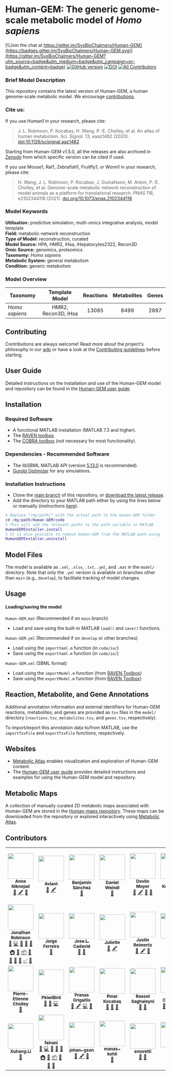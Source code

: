 # Human-GEM: The generic genome-scale metabolic model of _Homo sapiens_

[![Join the chat at https://gitter.im/SysBioChalmers/Human-GEM](https://badges.gitter.im/SysBioChalmers/Human-GEM.svg)](https://gitter.im/SysBioChalmers/Human-GEM?utm_source=badge&utm_medium=badge&utm_campaign=pr-badge&utm_content=badge) [![GitHub version](https://badge.fury.io/gh/sysbiochalmers%2FHuman-GEM.svg)](https://badge.fury.io/gh/sysbiochalmers%2FHuman-GEM)
[![DOI](https://zenodo.org/badge/105752644.svg)](https://zenodo.org/badge/latestdoi/105752644)<!-- ALL-CONTRIBUTORS-BADGE:START - Do not remove or modify this section -->
[![All Contributors](https://img.shields.io/badge/all_contributors-30-success.svg)](#contributors)
<!-- ALL-CONTRIBUTORS-BADGE:END --> 

### Brief Model Description

This repository contains the latest version of Human-GEM, a human genome-scale metabolic model. We encourage [contributions](#contributing).

### Cite us:

If you use Human1 in your research, please cite:  

 > J. L. Robinson, P. Kocabas, H. Wang, P.-E. Cholley, et al. An atlas of human metabolism. _Sci. Signal._ 13, eaaz1482 (2020). [doi:10.1126/scisignal.aaz1482](https://doi.org/10.1126/scisignal.aaz1482)
 
Starting from Human-GEM v1.5.0, all the releases are also archived in [Zenodo](https://doi.org/10.5281/zenodo.4099692) from which specific version can be cited if used.

If you use Mouse1, Rat1, Zebrafish1, Fruitfly1, or Worm1 in your research, please cite:   

  > H. Wang, J. L. Robinson, P. Kocabas, J. Gustafsson, M. Anton, P.-E. Cholley, et al. Genome-scale metabolic network reconstruction of model animals as a platform for translational research. _PNAS_ 118, e2102344118 (2021). [doi.org/10.1073/pnas.2102344118](https://doi.org/10.1073/pnas.2102344118)



### Model Keywords

**Utilisation:** predictive simulation, multi-omics integrative analysis, model template  
**Field:** metabolic-network reconstruction  
**Type of Model:** reconstruction, curated  
**Model Source:** HPA, HMR2, iHsa, iHepatocytes2322, Recon3D  
**Omic Source:** genomics, proteomics  
**Taxonomy:** _Homo sapiens_  
**Metabolic System:** general metabolism  
**Condition:** generic metabolism  


### Model Overview

|Taxonomy | Template Model | Reactions | Metabolites| Genes |
| ------------- |:-------------:|:-------------:|:-------------:|:-----:|
|_Homo sapiens_ |   HMR2, Recon3D, iHsa|    13085|  8499|  2897|


## Contributing

Contributions are always welcome! Read more about the project's philosophy in our [wiki](https://github.com/SysBioChalmers/Human-GEM/wiki) or have a look at the [Contributing guidelines](https://github.com/SysBioChalmers/Human-GEM/blob/main/.github/CONTRIBUTING.md) before starting.


## User Guide

Detailed instructions on the installation and use of the Human-GEM model and repository can be found in the [Human-GEM user guide](https://sysbiochalmers.github.io/Human-GEM-guide/).


## Installation

### Required Software
* A functional MATLAB installation (MATLAB 7.3 and higher).
* The [RAVEN toolbox](https://github.com/SysBioChalmers/RAVEN).
* The [COBRA toolbox](https://github.com/opencobra/cobratoolbox) (not necessary for most functionality).


### Dependencies - Recommended Software
* The libSBML MATLAB API (version [5.13.0](https://sourceforge.net/projects/sbml/files/libsbml/5.13.0/stable/MATLAB%20interface/) is recommended).
* [Gurobi Optimizer](http://www.gurobi.com/registration/download-reg) for any simulations.


### Installation Instructions
* Clone the [main branch](https://github.com/SysBioChalmers/Human-GEM/tree/main) of this repository, or [download the latest release](https://github.com/SysBioChalmers/Human-GEM/releases/latest).
* Add the directory to your MATLAB path either by using the lines below or manually (instructions [here](https://se.mathworks.com/help/matlab/ref/addpath.html?requestedDomain=www.mathworks.com)).
```matlab
% Replace "/my/path/" with the actual path to the Human-GEM folder
cd /my/path/Human-GEM/code
% This will add the relevant paths to the path variable in MATLAB
HumanGEMInstaller.install
% It is also possible to remove Human-GEM from the MATLAB path using
HumanGEMInstaller.uninstall
```

## Model Files

The model is available as `.xml`, `.xlsx`, `.txt`, `.yml`, and `.mat` in the `model/` directory. Note that only the `.yml` version is available on branches other than `main` (e.g., `develop`), to facilitate tracking of model changes.


## Usage

#### Loading/saving the model

`Human-GEM.mat` (Recommended if on `main` branch)
* Load and save using the built-in MATLAB `load()` and `save()` functions.

`Human-GEM.yml` (Recommended if on `develop` or other branches)
* Load using the `importYaml.m` function (in `code/io/`)
* Save using the `exportYaml.m` function (in `code/io/`)

`Human-GEM.xml` (SBML format)
* Load using the `importModel.m` function (from [RAVEN Toolbox](https://github.com/SysBioChalmers/RAVEN))
* Save using the `exportModel.m` function (from [RAVEN Toolbox](https://github.com/SysBioChalmers/RAVEN))


## Reaction, Metabolite, and Gene Annotations

Additional annotation information and external identifiers for Human-GEM reactions, metabolites, and genes are provided as `tsv` files in the `model/` directory (`reactions.tsv`, `metabolites.tsv`, and `genes.tsv`, respectively).  

To import/export this annotation data to/from MATLAB, use the `importTsvFile` and `exportTsvFile` functions, respectively.


## Websites

- [Metabolic Atlas](https://metabolicatlas.org/) enables visualization and exploration of Human-GEM content.
- The [Human-GEM user guide](https://sysbiochalmers.github.io/Human-GEM-guide/) provides detailed instructions and examples for using the Human-GEM model and repository.


## Metabolic Maps

A collection of manually curated 2D metabolic maps associated with Human-GEM are stored in the [Human-maps repository](https://github.com/SysBioChalmers/Human-maps). These maps can be downloaded from the repository or explored interactively using [Metabolic Atlas](https://metabolicatlas.org/explore/map-viewer/human1).


## Contributors

<!-- ALL-CONTRIBUTORS-LIST:START - Do not remove or modify this section -->
<!-- prettier-ignore-start -->
<!-- markdownlint-disable -->
<table>
  <tr>
    <td align="center"><a href="https://github.com/ANiknejad"><img src="https://avatars.githubusercontent.com/u/2682520?v=4?s=80" width="80px;" alt=""/><br /><sub><b>Anne Niknejad</b></sub></a><br /><a href="https://github.com/SysBioChalmers/Human-GEM/issues?q=author%3AANiknejad" title="Bug reports">🐛</a> <a href="#content-ANiknejad" title="Content">🖋</a> <a href="#research-ANiknejad" title="Research">🔬</a></td>
    <td align="center"><a href="https://orcid.org/0000-0002-9476-4516"><img src="https://avatars.githubusercontent.com/u/5329888?v=4?s=80" width="80px;" alt=""/><br /><sub><b>Avlant</b></sub></a><br /><a href="https://github.com/SysBioChalmers/Human-GEM/issues?q=author%3Aavlant" title="Bug reports">🐛</a> <a href="#content-avlant" title="Content">🖋</a></td>
    <td align="center"><a href="https://orcid.org/0000-0001-6093-4110"><img src="https://avatars.githubusercontent.com/u/9384349?v=4?s=80" width="80px;" alt=""/><br /><sub><b>Benjamín Sánchez</b></sub></a><br /><a href="#question-BenjaSanchez" title="Answering Questions">💬</a></td>
    <td align="center"><a href="https://orcid.org/0000-0001-9963-6057"><img src="https://avatars.githubusercontent.com/u/18048784?v=4?s=80" width="80px;" alt=""/><br /><sub><b>Daniel Weindl</b></sub></a><br /><a href="https://github.com/SysBioChalmers/Human-GEM/issues?q=author%3Adweindl" title="Bug reports">🐛</a></td>
    <td align="center"><a href="https://orcid.org/0000-0002-6997-9531"><img src="https://avatars.githubusercontent.com/u/33460176?v=4?s=80" width="80px;" alt=""/><br /><sub><b>Devlin Moyer</b></sub></a><br /><a href="https://github.com/SysBioChalmers/Human-GEM/issues?q=author%3ADevlin-Moyer" title="Bug reports">🐛</a> <a href="#content-Devlin-Moyer" title="Content">🖋</a> <a href="#research-Devlin-Moyer" title="Research">🔬</a> <a href="https://github.com/SysBioChalmers/Human-GEM/pulls?q=is%3Apr+reviewed-by%3ADevlin-Moyer" title="Reviewed Pull Requests">👀</a></td>
    <td align="center"><a href="https://orcid.org/0000-0002-3593-5792"><img src="https://avatars.githubusercontent.com/u/7326655?v=4?s=80" width="80px;" alt=""/><br /><sub><b>Eduard Kerkhoven</b></sub></a><br /><a href="https://github.com/SysBioChalmers/Human-GEM/issues?q=author%3Aedkerk" title="Bug reports">🐛</a> <a href="https://github.com/SysBioChalmers/Human-GEM/commits?author=edkerk" title="Code">💻</a> <a href="#question-edkerk" title="Answering Questions">💬</a></td>
    <td align="center"><a href="https://orcid.org/0000-0001-7475-0136"><img src="https://avatars.githubusercontent.com/u/21077367?v=4?s=80" width="80px;" alt=""/><br /><sub><b>Hao Wang</b></sub></a><br /><a href="https://github.com/SysBioChalmers/Human-GEM/issues?q=author%3AHao-Chalmers" title="Bug reports">🐛</a> <a href="https://github.com/SysBioChalmers/Human-GEM/commits?author=Hao-Chalmers" title="Code">💻</a> <a href="#data-Hao-Chalmers" title="Data">🔣</a> <a href="https://github.com/SysBioChalmers/Human-GEM/commits?author=Hao-Chalmers" title="Documentation">📖</a> <a href="#ideas-Hao-Chalmers" title="Ideas, Planning, & Feedback">🤔</a> <a href="#infra-Hao-Chalmers" title="Infrastructure (Hosting, Build-Tools, etc)">🚇</a> <a href="#maintenance-Hao-Chalmers" title="Maintenance">🚧</a> <a href="#platform-Hao-Chalmers" title="Packaging/porting to new platform">📦</a> <a href="#projectManagement-Hao-Chalmers" title="Project Management">📆</a> <a href="#question-Hao-Chalmers" title="Answering Questions">💬</a> <a href="#research-Hao-Chalmers" title="Research">🔬</a> <a href="https://github.com/SysBioChalmers/Human-GEM/pulls?q=is%3Apr+reviewed-by%3AHao-Chalmers" title="Reviewed Pull Requests">👀</a> <a href="https://github.com/SysBioChalmers/Human-GEM/commits?author=Hao-Chalmers" title="Tests">⚠️</a> <a href="#talk-Hao-Chalmers" title="Talks">📢</a></td>
    <td align="center"><a href="https://github.com/JHL-452b"><img src="https://avatars.githubusercontent.com/u/67491919?v=4?s=80" width="80px;" alt=""/><br /><sub><b>Jiahao Luo</b></sub></a><br /><a href="https://github.com/SysBioChalmers/Human-GEM/issues?q=author%3AJHL-452b" title="Bug reports">🐛</a> <a href="#content-JHL-452b" title="Content">🖋</a></td>
  </tr>
  <tr>
    <td align="center"><a href="https://orcid.org/0000-0001-8567-5960"><img src="https://avatars.githubusercontent.com/u/22366558?v=4?s=80" width="80px;" alt=""/><br /><sub><b>Jonathan Robinson</b></sub></a><br /><a href="https://github.com/SysBioChalmers/Human-GEM/issues?q=author%3AJonathanRob" title="Bug reports">🐛</a> <a href="https://github.com/SysBioChalmers/Human-GEM/commits?author=JonathanRob" title="Code">💻</a> <a href="#data-JonathanRob" title="Data">🔣</a> <a href="https://github.com/SysBioChalmers/Human-GEM/commits?author=JonathanRob" title="Documentation">📖</a> <a href="#ideas-JonathanRob" title="Ideas, Planning, & Feedback">🤔</a> <a href="#infra-JonathanRob" title="Infrastructure (Hosting, Build-Tools, etc)">🚇</a> <a href="#maintenance-JonathanRob" title="Maintenance">🚧</a> <a href="#platform-JonathanRob" title="Packaging/porting to new platform">📦</a> <a href="#projectManagement-JonathanRob" title="Project Management">📆</a> <a href="#question-JonathanRob" title="Answering Questions">💬</a> <a href="#research-JonathanRob" title="Research">🔬</a> <a href="https://github.com/SysBioChalmers/Human-GEM/pulls?q=is%3Apr+reviewed-by%3AJonathanRob" title="Reviewed Pull Requests">👀</a> <a href="#tutorial-JonathanRob" title="Tutorials">✅</a> <a href="#talk-JonathanRob" title="Talks">📢</a></td>
    <td align="center"><img src="https://avatars.githubusercontent.com/u/10344158?v=4?s=80" width="80px;" alt=""/><br /><sub><b>Jorge Ferreira</b></sub><br /><a href="https://github.com/SysBioChalmers/Human-GEM/issues?q=author%3Ajorgemlferreira" title="Bug reports">🐛</a></td>
    <td align="center"><a href="https://github.com/CadavidJoseL"><img src="https://avatars.githubusercontent.com/u/62765618?v=4?s=80" width="80px;" alt=""/><br /><sub><b>Jose L. Cadavid</b></sub></a><br /><a href="https://github.com/SysBioChalmers/Human-GEM/issues?q=author%3ACadavidJoseL" title="Bug reports">🐛</a> <a href="#research-CadavidJoseL" title="Research">🔬</a></td>
    <td align="center"><a href="https://github.com/juliette-cooke"><img src="https://avatars.githubusercontent.com/u/90753730?v=4?s=80" width="80px;" alt=""/><br /><sub><b>Juliette</b></sub></a><br /><a href="https://github.com/SysBioChalmers/Human-GEM/issues?q=author%3Ajuliette-cooke" title="Bug reports">🐛</a> <a href="#content-juliette-cooke" title="Content">🖋</a></td>
    <td align="center"><a href="https://github.com/jreimertz"><img src="https://avatars.githubusercontent.com/u/119626411?v=4?s=80" width="80px;" alt=""/><br /><sub><b>Justin Reimertz</b></sub></a><br /><a href="https://github.com/SysBioChalmers/Human-GEM/issues?q=author%3Ajreimertz" title="Bug reports">🐛</a> <a href="#content-jreimertz" title="Content">🖋</a> <a href="https://github.com/SysBioChalmers/Human-GEM/pulls?q=is%3Apr+reviewed-by%3Ajreimertz" title="Reviewed Pull Requests">👀</a></td>
    <td align="center"><a href="https://orcid.org/0000-0001-9292-9463"><img src="https://avatars.githubusercontent.com/u/45748199?v=4?s=80" width="80px;" alt=""/><br /><sub><b>Marco Pagni</b></sub></a><br /><a href="https://github.com/SysBioChalmers/Human-GEM/issues?q=author%3Ampagni12" title="Bug reports">🐛</a> <a href="#research-mpagni12" title="Research">🔬</a></td>
    <td align="center"><a href="https://orcid.org/0000-0002-7753-9042"><img src="https://avatars.githubusercontent.com/u/23480589?v=4?s=80" width="80px;" alt=""/><br /><sub><b>Mihail Anton</b></sub></a><br /><a href="https://github.com/SysBioChalmers/Human-GEM/issues?q=author%3Amihai-sysbio" title="Bug reports">🐛</a> <a href="https://github.com/SysBioChalmers/Human-GEM/commits?author=mihai-sysbio" title="Code">💻</a> <a href="#ideas-mihai-sysbio" title="Ideas, Planning, & Feedback">🤔</a> <a href="#infra-mihai-sysbio" title="Infrastructure (Hosting, Build-Tools, etc)">🚇</a> <a href="https://github.com/SysBioChalmers/Human-GEM/pulls?q=is%3Apr+reviewed-by%3Amihai-sysbio" title="Reviewed Pull Requests">👀</a> <a href="https://github.com/SysBioChalmers/Human-GEM/commits?author=mihai-sysbio" title="Tests">⚠️</a> <a href="#talk-mihai-sysbio" title="Talks">📢</a></td>
    <td align="center"><img src="https://avatars.githubusercontent.com/u/26245751?v=4?s=80" width="80px;" alt=""/><br /><sub><b>Pierre-Etienne Cholley</b></sub><br /><a href="https://github.com/SysBioChalmers/Human-GEM/issues?q=author%3Apecholleyc" title="Bug reports">🐛</a> <a href="https://github.com/SysBioChalmers/Human-GEM/commits?author=pecholleyc" title="Code">💻</a> <a href="#content-pecholleyc" title="Content">🖋</a> <a href="#research-pecholleyc" title="Research">🔬</a> <a href="https://github.com/SysBioChalmers/Human-GEM/pulls?q=is%3Apr+reviewed-by%3Apecholleyc" title="Reviewed Pull Requests">👀</a></td>
  </tr>
  <tr>
    <td align="center"><img src="https://avatars.githubusercontent.com/u/2399043?v=4?s=80" width="80px;" alt=""/><br /><sub><b>Pierre-Etienne Cholley</b></sub><br /><a href="https://github.com/SysBioChalmers/Human-GEM/issues?q=author%3Apecholley" title="Bug reports">🐛</a></td>
    <td align="center"><img src="https://avatars.githubusercontent.com/u/8766764?v=4?s=80" width="80px;" alt=""/><br /><sub><b>PkiwiBird</b></sub><br /><a href="https://github.com/SysBioChalmers/Human-GEM/issues?q=author%3APkiwiBird" title="Bug reports">🐛</a> <a href="#research-PkiwiBird" title="Research">🔬</a> <a href="https://github.com/SysBioChalmers/Human-GEM/commits?author=PkiwiBird" title="Code">💻</a></td>
    <td align="center"><img src="https://avatars.githubusercontent.com/u/38076281?v=4?s=80" width="80px;" alt=""/><br /><sub><b>Pranas Grigaitis</b></sub><br /><a href="https://github.com/SysBioChalmers/Human-GEM/issues?q=author%3Apranasag" title="Bug reports">🐛</a> <a href="#content-pranasag" title="Content">🖋</a> <a href="https://github.com/SysBioChalmers/Human-GEM/commits?author=pranasag" title="Code">💻</a> <a href="#research-pranasag" title="Research">🔬</a></td>
    <td align="center"><a href="https://orcid.org/0000-0001-9788-2019"><img src="https://avatars.githubusercontent.com/u/32029599?v=4?s=80" width="80px;" alt=""/><br /><sub><b>Pınar Kocabaş</b></sub></a><br /><a href="https://github.com/SysBioChalmers/Human-GEM/issues?q=author%3Apinarkocabas" title="Bug reports">🐛</a> <a href="#research-pinarkocabas" title="Research">🔬</a> <a href="https://github.com/SysBioChalmers/Human-GEM/pulls?q=is%3Apr+reviewed-by%3Apinarkocabas" title="Reviewed Pull Requests">👀</a></td>
    <td align="center"><a href="https://github.com/Rasools"><img src="https://avatars.githubusercontent.com/u/22166601?v=4?s=80" width="80px;" alt=""/><br /><sub><b>Rasool Saghaleyni</b></sub></a><br /><a href="#ideas-Rasools" title="Ideas, Planning, & Feedback">🤔</a> <a href="#research-Rasools" title="Research">🔬</a></td>
    <td align="center"><a href="https://github.com/cherkaos"><img src="https://avatars.githubusercontent.com/u/4625396?v=4?s=80" width="80px;" alt=""/><br /><sub><b>Sarah Cherkaoui</b></sub></a><br /><a href="https://github.com/SysBioChalmers/Human-GEM/issues?q=author%3Acherkaos" title="Bug reports">🐛</a> <a href="#content-cherkaos" title="Content">🖋</a> <a href="https://github.com/SysBioChalmers/Human-GEM/commits?author=cherkaos" title="Code">💻</a> <a href="#research-cherkaos" title="Research">🔬</a></td>
    <td align="center"><a href="https://github.com/simas232"><img src="https://avatars.githubusercontent.com/u/11994076?v=4?s=80" width="80px;" alt=""/><br /><sub><b>Simonas Marcišauskas</b></sub></a><br /><a href="#question-simas232" title="Answering Questions">💬</a></td>
    <td align="center"><a href="https://github.com/TunahanCakir"><img src="https://avatars.githubusercontent.com/u/71440332?v=4?s=80" width="80px;" alt=""/><br /><sub><b>TunahanCakir</b></sub></a><br /><a href="https://github.com/SysBioChalmers/Human-GEM/issues?q=author%3ATunahanCakir" title="Bug reports">🐛</a></td>
  </tr>
  <tr>
    <td align="center"><a href="https://github.com/XuhangLi"><img src="https://avatars.githubusercontent.com/u/41695293?v=4?s=80" width="80px;" alt=""/><br /><sub><b>Xuhang Li</b></sub></a><br /><a href="https://github.com/SysBioChalmers/Human-GEM/issues?q=author%3AXuhangLi" title="Bug reports">🐛</a></td>
    <td align="center"><a href="https://orcid.org/0000-0001-9155-5260"><img src="https://avatars.githubusercontent.com/u/32157802?v=4?s=80" width="80px;" alt=""/><br /><sub><b>feiranl</b></sub></a><br /><a href="https://github.com/SysBioChalmers/Human-GEM/issues?q=author%3Afeiranl" title="Bug reports">🐛</a> <a href="https://github.com/SysBioChalmers/Human-GEM/commits?author=feiranl" title="Code">💻</a> <a href="#data-feiranl" title="Data">🔣</a> <a href="https://github.com/SysBioChalmers/Human-GEM/commits?author=feiranl" title="Documentation">📖</a> <a href="#ideas-feiranl" title="Ideas, Planning, & Feedback">🤔</a> <a href="#infra-feiranl" title="Infrastructure (Hosting, Build-Tools, etc)">🚇</a> <a href="#maintenance-feiranl" title="Maintenance">🚧</a> <a href="#platform-feiranl" title="Packaging/porting to new platform">📦</a> <a href="#projectManagement-feiranl" title="Project Management">📆</a> <a href="#research-feiranl" title="Research">🔬</a> <a href="https://github.com/SysBioChalmers/Human-GEM/pulls?q=is%3Apr+reviewed-by%3Afeiranl" title="Reviewed Pull Requests">👀</a></td>
    <td align="center"><a href="https://orcid.org/0000-0001-5072-2659"><img src="https://avatars.githubusercontent.com/u/32481323?v=4?s=80" width="80px;" alt=""/><br /><sub><b>johan-gson</b></sub></a><br /><a href="https://github.com/SysBioChalmers/Human-GEM/issues?q=author%3Ajohan-gson" title="Bug reports">🐛</a> <a href="#content-johan-gson" title="Content">🖋</a> <a href="#research-johan-gson" title="Research">🔬</a></td>
    <td align="center"><a href="https://github.com/manas-kohli"><img src="https://avatars.githubusercontent.com/u/5028979?v=4?s=80" width="80px;" alt=""/><br /><sub><b>manas-kohli</b></sub></a><br /><a href="https://github.com/SysBioChalmers/Human-GEM/issues?q=author%3Amanas-kohli" title="Bug reports">🐛</a></td>
    <td align="center"><a href="https://orcid.org/0000-0003-3947-488X"><img src="https://avatars.githubusercontent.com/u/3072880?v=4?s=80" width="80px;" alt=""/><br /><sub><b>smoretti</b></sub></a><br /><a href="https://github.com/SysBioChalmers/Human-GEM/issues?q=author%3Asmoretti" title="Bug reports">🐛</a> <a href="#research-smoretti" title="Research">🔬</a></td>
    <td align="center"><a href="https://github.com/stairs"><img src="https://avatars.githubusercontent.com/u/6586371?v=4?s=80" width="80px;" alt=""/><br /><sub><b>stairs</b></sub></a><br /><a href="https://github.com/SysBioChalmers/Human-GEM/issues?q=author%3Astairs" title="Bug reports">🐛</a> <a href="#content-stairs" title="Content">🖋</a></td>
  </tr>
</table>

<!-- markdownlint-restore -->
<!-- prettier-ignore-end -->

<!-- ALL-CONTRIBUTORS-LIST:END -->
